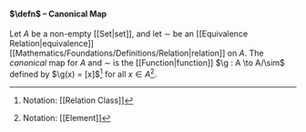 #### $\defn$ – Canonical Map
Let $A$ be a non-empty [[Set|set]], and let $\sim$ be an [[Equivalence Relation|equivalence]] [[Mathematics/Foundations/Definitions/Relation|relation]] on $A$. The *canonical* map for $A$ and $\sim$ is the [[Function|function]] $\g : A \to A/\sim$ defined by $\g(x) = [x]$[^1] for all $x\in A$[^2].

[^1]: Notation: [[Relation Class]]
[^2]: Notation: [[Element]]